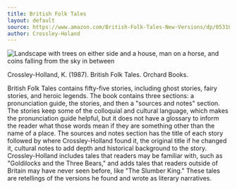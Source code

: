 ```yaml
---
title: British Folk Tales
layout: default
source: https://www.amazon.com/British-Folk-Tales-New-Versions/dp/053105733X/ref=sr_1_3?dchild=1&keywords=British+Folk+Tales+kevin+crossley-holland&qid=1619578069&s=books&sr=1-3
author: Crossley-Holand
---
```

<div class="summary left"><img src="{{"/assets/images/british.jpg" | relative_url}}" alt="Landscape with trees on either side and a house, man on a horse, and coins falling from the sky in between">

<p>Crossley-Holland, K. (1987). British Folk Tales. Orchard Books.</p>

<p>British Folk Tales contains fifty-five stories, including ghost stories, fairy stories, and heroic legends. The book contains three sections: a pronunciation guide, the stories, and then a "sources and notes" section. The stories keep some of the colloquial and cultural language, which makes the pronunciation guide helpful, but it does not have a glossary to inform the reader what those words mean if they are something other than the name of a place. The sources and notes section has the title of each story followed by where Crossley-Holland found it, the original title if he changed it, cultural notes to add depth and historical background to the story. Crossley-Holland includes tales that readers may be familiar with, such as "Goldilocks and the Three Bears," and adds tales that readers outside of Britain may have never seen before, like "The Slumber King." These tales are retellings of the versions he found and wrote as literary narratives.</p>
</div>
